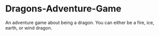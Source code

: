 # Dragons-Adventure-Game
An adventure game about being a dragon.
You can either be a fire, ice, earth, or wind dragon.
